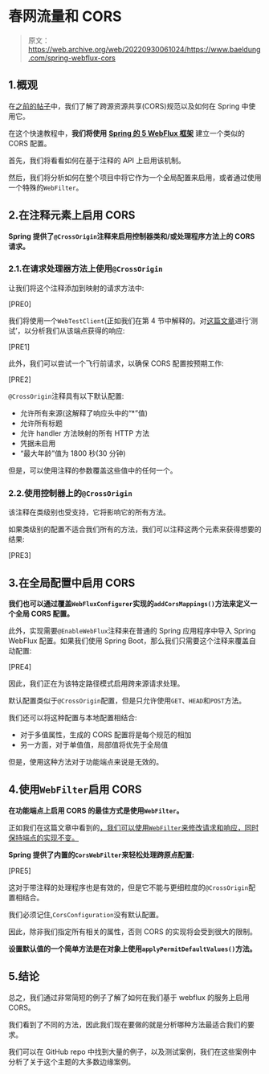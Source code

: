 # 春网流量和 CORS

> 原文：<https://web.archive.org/web/20220930061024/https://www.baeldung.com/spring-webflux-cors>

## 1.概观

在[之前的帖子](/web/20220701013321/https://www.baeldung.com/spring-cors)中，我们了解了跨源资源共享(CORS)规范以及如何在 Spring 中使用它。

在这个快速教程中，**我们将使用** [**Spring 的 5 WebFlux 框架**](https://web.archive.org/web/20220701013321/https://docs.spring.io/spring/docs/current/spring-framework-reference/web-reactive.html) 建立一个类似的 CORS 配置。

首先，我们将看看如何在基于注释的 API 上启用该机制。

然后，我们将分析如何在整个项目中将它作为一个全局配置来启用，或者通过使用一个特殊的`WebFilter`。

## 2.在注释元素上启用 CORS

**Spring 提供了`@CrossOrigin`注释来启用控制器类和/或处理程序方法上的 CORS 请求。**

### 2.1.在请求处理器方法上使用`@CrossOrigin`

让我们将这个注释添加到映射的请求方法中:

[PRE0]

我们将使用一个`WebTestClient`(正如我们在第 4 节中解释的。对[这篇文章](/web/20220701013321/https://www.baeldung.com/spring-5-functional-web)进行‘测试’，以分析我们从该端点获得的响应:

[PRE1]

此外，我们可以尝试一个飞行前请求，以确保 CORS 配置按预期工作:

[PRE2]

`@CrossOrigin`注释具有以下默认配置:

*   允许所有来源(这解释了响应头中的“*”值)
*   允许所有标题
*   允许 handler 方法映射的所有 HTTP 方法
*   凭据未启用
*   “最大年龄”值为 1800 秒(30 分钟)

但是，可以使用注释的参数覆盖这些值中的任何一个。

### 2.2.使用控制器上的`@CrossOrigin`

该注释在类级别也受支持，它将影响它的所有方法。

如果类级别的配置不适合我们所有的方法，我们可以注释这两个元素来获得想要的结果:

[PRE3]

## 3.在全局配置中启用 CORS

**我们也可以通过覆盖`WebFluxConfigurer`实现的`addCorsMappings()`方法来定义一个全局 CORS 配置。**

此外，实现需要`@EnableWebFlux`注释来在普通的 Spring 应用程序中导入 Spring WebFlux 配置。如果我们使用 Spring Boot，那么我们只需要这个注释来覆盖自动配置:

[PRE4]

因此，我们正在为该特定路径模式启用跨来源请求处理。

默认配置类似于`@CrossOrigin`配置，但是只允许使用`GET`、`HEAD`和`POST`方法。

我们还可以将这种配置与本地配置相结合:

*   对于多值属性，生成的 CORS 配置将是每个规范的相加
*   另一方面，对于单值值，局部值将优先于全局值

但是，使用这种方法对于功能端点来说是无效的。

## 4.使用`WebFilter`启用 CORS

**在功能端点上启用 CORS 的最佳方式是使用`WebFilter`。**

正如我们在这篇文章中看到的[，我们可以使用`WebFilter`来修改请求和响应，同时保持端点的实现不变。](/web/20220701013321/https://www.baeldung.com/spring-webflux-filters)

**Spring 提供了内置的`CorsWebFilter`来轻松处理跨原点配置:**

[PRE5]

这对于带注释的处理程序也是有效的，但是它不能与更细粒度的`@CrossOrigin`配置相结合。

我们必须记住,`CorsConfiguration`没有默认配置。

因此，除非我们指定所有相关的属性，否则 CORS 的实现将会受到很大的限制。

**设置默认值的一个简单方法是在对象上使用`applyPermitDefaultValues()`方法。**

## 5.结论

总之，我们通过非常简短的例子了解了如何在我们基于 webflux 的服务上启用 CORS。

我们看到了不同的方法，因此我们现在要做的就是分析哪种方法最适合我们的要求。

我们可以在 GitHub repo 中找到大量的例子，以及测试案例，我们在这些案例中分析了关于这个主题的大多数边缘案例。